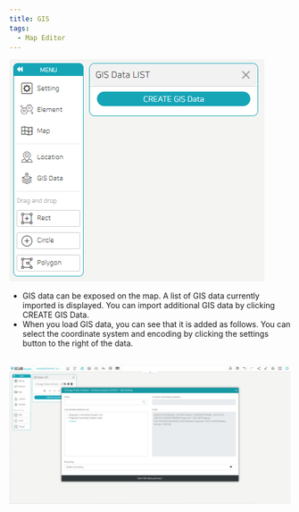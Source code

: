 ```yaml
---
title: GIS
tags:
  - Map Editor
---
```



![Maps GIS data](./45.png)
- GIS data can be exposed on the map. A list of GIS data currently imported is displayed. You can import additional GIS data by clicking CREATE GIS Data.
- When you load GIS data, you can see that it is added as follows. You can select the coordinate system and encoding by clicking the settings button to the right of the data.
<br/><br/>

![Maps GIS data Setting](./46.png)
<br/><br/>